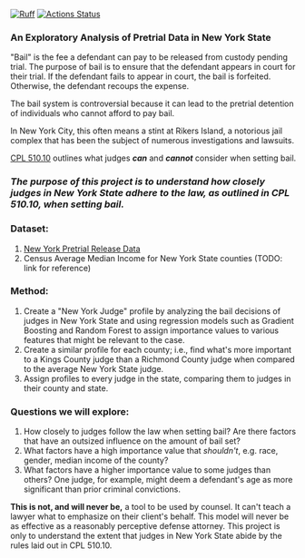 [![Ruff](https://img.shields.io/endpoint?url=https://raw.githubusercontent.com/astral-sh/ruff/main/assets/badge/v2.json)](https://github.com/astral-sh/ruff) [![Actions Status](https://github.com/stuartleach/lawvision_data_analysis/workflows/Ruff-Lint/badge.svg)](https://github.com/{user}/lawvision_data_analysis/actions) 

### An Exploratory Analysis of Pretrial Data in New York State

"Bail" is the fee a defendant can pay to be released from custody pending trial. The purpose of bail is to ensure that the defendant appears in court for their trial. If the defendant fails to appear in court, the bail is forfeited. Otherwise, the defendant recoups the expense.

The bail system is controversial because it can lead to the pretrial detention of individuals who cannot afford to pay bail.

In New York City, this often means a stint at Rikers Island, a notorious jail complex that has been the subject of numerous investigations and lawsuits. 

[CPL 510.10](https://www.nysenate.gov/legislation/laws/CPL/510.10) outlines what judges _**can**_ and _**cannot**_ consider when setting bail.

### _The purpose of this project is to understand how closely judges in New York State adhere to the law, as outlined in CPL 510.10, when setting bail._
### Dataset:
1. [New York Pretrial Release Data](https://ww2.nycourts.gov/pretrial-release-data-33136)
2. Census Average Median Income for New York State counties (TODO: link for reference)

### Method:
1. Create a "New York Judge" profile by analyzing the bail decisions of judges in New York State and using regression models such as Gradient Boosting and Random Forest to assign importance values to various features that might be relevant to the case.
2. Create a similar profile for each county; i.e., find what's more important to a Kings County judge than a Richmond County judge when compared to the average New York State judge.
3. Assign profiles to every judge in the state, comparing them to judges in their county and state. 

### Questions we will explore:
1. How closely to judges follow the law when setting bail? Are there factors that have an outsized influence on the amount of bail set?
2. What factors have a high importance value that _shouldn't_, e.g. race, gender, median income of the county?
3. What factors have a higher importance value to some judges than others? One judge, for example, might deem a defendant's age as more significant than prior criminal convictions.

**This is not, and will never be,** a tool to be used by counsel. It can't teach a lawyer what to emphasize on their client's behalf. This model will never be as effective as a reasonably perceptive defense attorney. This project is only to understand the extent that judges in New York State abide by the rules laid out in CPL 510.10.



